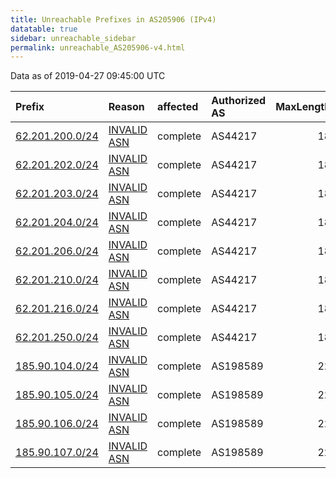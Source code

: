 ```yaml
---
title: Unreachable Prefixes in AS205906 (IPv4)
datatable: true
sidebar: unreachable_sidebar
permalink: unreachable_AS205906-v4.html
---
```


Data as of 2019-04-27 09:45:00 UTC


<div class="datatable-begin"></div>

| Prefix                                                   | Reason                                                                                                  | affected   | Authorized AS   |   MaxLength | Anchor                                         |   unreachable /24s |
|:---------------------------------------------------------|:--------------------------------------------------------------------------------------------------------|:-----------|:----------------|------------:|:-----------------------------------------------|-------------------:|
| [62.201.200.0/24](https://stat.ripe.net/62.201.200.0/24) | [INVALID ASN](https://rpki-validator.ripe.net/announcement-preview?asn=AS205906&prefix=62.201.200.0/24) | complete   | AS44217         |          18 | [RIPE](unreachable_RIPE_NCC_RPKI_Root-v4.html) |                  1 |
| [62.201.202.0/24](https://stat.ripe.net/62.201.202.0/24) | [INVALID ASN](https://rpki-validator.ripe.net/announcement-preview?asn=AS205906&prefix=62.201.202.0/24) | complete   | AS44217         |          18 | [RIPE](unreachable_RIPE_NCC_RPKI_Root-v4.html) |                  1 |
| [62.201.203.0/24](https://stat.ripe.net/62.201.203.0/24) | [INVALID ASN](https://rpki-validator.ripe.net/announcement-preview?asn=AS205906&prefix=62.201.203.0/24) | complete   | AS44217         |          18 | [RIPE](unreachable_RIPE_NCC_RPKI_Root-v4.html) |                  1 |
| [62.201.204.0/24](https://stat.ripe.net/62.201.204.0/24) | [INVALID ASN](https://rpki-validator.ripe.net/announcement-preview?asn=AS205906&prefix=62.201.204.0/24) | complete   | AS44217         |          18 | [RIPE](unreachable_RIPE_NCC_RPKI_Root-v4.html) |                  1 |
| [62.201.206.0/24](https://stat.ripe.net/62.201.206.0/24) | [INVALID ASN](https://rpki-validator.ripe.net/announcement-preview?asn=AS205906&prefix=62.201.206.0/24) | complete   | AS44217         |          18 | [RIPE](unreachable_RIPE_NCC_RPKI_Root-v4.html) |                  1 |
| [62.201.210.0/24](https://stat.ripe.net/62.201.210.0/24) | [INVALID ASN](https://rpki-validator.ripe.net/announcement-preview?asn=AS205906&prefix=62.201.210.0/24) | complete   | AS44217         |          18 | [RIPE](unreachable_RIPE_NCC_RPKI_Root-v4.html) |                  1 |
| [62.201.216.0/24](https://stat.ripe.net/62.201.216.0/24) | [INVALID ASN](https://rpki-validator.ripe.net/announcement-preview?asn=AS205906&prefix=62.201.216.0/24) | complete   | AS44217         |          18 | [RIPE](unreachable_RIPE_NCC_RPKI_Root-v4.html) |                  1 |
| [62.201.250.0/24](https://stat.ripe.net/62.201.250.0/24) | [INVALID ASN](https://rpki-validator.ripe.net/announcement-preview?asn=AS205906&prefix=62.201.250.0/24) | complete   | AS44217         |          18 | [RIPE](unreachable_RIPE_NCC_RPKI_Root-v4.html) |                  1 |
| [185.90.104.0/24](https://stat.ripe.net/185.90.104.0/24) | [INVALID ASN](https://rpki-validator.ripe.net/announcement-preview?asn=AS205906&prefix=185.90.104.0/24) | complete   | AS198589        |          22 | [RIPE](unreachable_RIPE_NCC_RPKI_Root-v4.html) |                  1 |
| [185.90.105.0/24](https://stat.ripe.net/185.90.105.0/24) | [INVALID ASN](https://rpki-validator.ripe.net/announcement-preview?asn=AS205906&prefix=185.90.105.0/24) | complete   | AS198589        |          22 | [RIPE](unreachable_RIPE_NCC_RPKI_Root-v4.html) |                  1 |
| [185.90.106.0/24](https://stat.ripe.net/185.90.106.0/24) | [INVALID ASN](https://rpki-validator.ripe.net/announcement-preview?asn=AS205906&prefix=185.90.106.0/24) | complete   | AS198589        |          22 | [RIPE](unreachable_RIPE_NCC_RPKI_Root-v4.html) |                  1 |
| [185.90.107.0/24](https://stat.ripe.net/185.90.107.0/24) | [INVALID ASN](https://rpki-validator.ripe.net/announcement-preview?asn=AS205906&prefix=185.90.107.0/24) | complete   | AS198589        |          22 | [RIPE](unreachable_RIPE_NCC_RPKI_Root-v4.html) |                  1 |

<div class="datatable-end"></div>